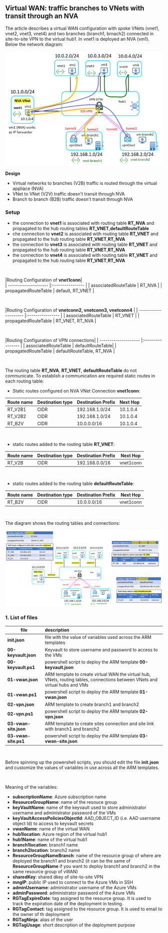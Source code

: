 <properties
pageTitle= 'Virtual WAN: traffic branches to VNets with transit through an NVA'
description= "Virtual WAN: traffic branches to VNets with transit through an NVA"
documentationcenter: na
services=""
documentationCenter="github repository"
authors="fabferri"
manager=""
editor=""/>

<tags
   ms.service = "configuration-Example-Azure-Virtual WAN"
   ms.devlang = "na"
   ms.topic = "article"
   ms.tgt_pltfrm = "Azure"
   ms.workload = "Virtual WAN"
   ms.date = "03/02/2022"
   ms.author="fabferri" />

## Virtual WAN: traffic branches to VNets with transit through an NVA

The article describes a virtual WAN configuration with spoke VNets (vnet1, vnet2, vnet3, vnet4) and two branches (branch1, brnach2) connected in site-to-site VPN to the virtual hub1. In vnet1 is deployed an NVA (vm1). Below the network diagram:

[![1]][1]

**Design**
* Virtual networks to branches (V2B) traffic is routed through the virtual appliace (NVA)
* VNet to VNet (V2V) traffic doesn't transit through NVA
* Branch to branch (B2B) traffic doesn't transit through NVA

### Setup
* the connection to **vnet1** is associated with routing table **RT_NVA** and propagated to the hub routing tables **RT_VNET**,**defaultRouteTable** 
* che connection to **vnet2** is associated with routing table **RT_VNET** and propagated to the hub routing table **RT_VNET**,**RT_NVA**
* the connection to **vnet3** is associated with routing table **RT_VNET** and propagated to the hub routing table **RT_VNET**,**RT_NVA**
* the connection to **vnet4** is associated with routing table **RT_VNET** and propagated to the hub routing table **RT_VNET**,**RT_NVA**
<br>

|Routing Configuration of **vnet1conn**|   
| -------------------- |:---------------- | 
| associatedRouteTable | RT_NVA           | 
| propagatedRouteTable | default, RT_VNET | 

<br>

|Routing Configuration of **vnetconn2, vnetconn3, vnetconn4** |
| -------------------- |:---------------- | 
| associatedRouteTable | RT_VNET          | 
| propagatedRouteTable | RT_VNET, RT_NVA  | 

<br>

|Routing Configuration of VPN connections|
| -------------------- |:---------------- | 
| associatedRouteTable | defaultRouteTable| 
| propagatedRouteTable | defaultRouteTable, RT_NVA | 

<br>

The routing table **RT_NVA**, **RT_VNET**, **defaultRouteTable** do not communicate. To establish a communication are required static routes in each routing table:

* Static routes configured on NVA VNet Connection **vnet1conn**:

| Route name  | Destination type | Destination Prefix | Next Hop  |
| ----------- |:---------------- | ------------------ | --------- |
| RT_V2B1     | CIDR             | 192.168.1.0/24     |10.1.0.4   |
| RT_V2B2     | CIDR             | 192.168.1.0/24     |10.1.0.4   |
| RT_B2V      | CIDR             | 10.0.0.0/16        |10.1.0.4   |

<br>

* static routes added to the routing table **RT_VNET**:

| Route name  | Destination type | Destination Prefix | Next Hop     |
| ----------- |:---------------- | ------------------ | ------------ |
| RT_V2B      | CIDR             | 192.168.0.0/16     |vnet1conn     |

<br>

* static routes added to the routing table **defaultRouteTable**:

| Route name  | Destination type | Destination Prefix | Next Hop     |
| ----------- |:---------------- | ------------------ | ------------ |
| RT_B2V      | CIDR             | 10.0.0.0/16        |vnet1conn     |

<br>

The diagram shows the routing tables and connections:

[![2]][2]


### <a name="List of files"></a>1. List of files 

| file                        | description                                                    |       
| ---------------------- |:------------------------------------------------------------------- |
| **init.json**          | file with the value of variables used across the ARM templates      |
| **00-keyvault.json**   | Keyvault to store username and password to access to the VMs        |
| **00-keyvault.ps1**    | powershell script to deploy the ARM template **00-keyvault.json**   |
| **01-vwan.json**       | ARM template to create virtual WAN the virtual hub, VNets, routing tables, connections between VNets and virtual hubs and VMs |
| **01-vwan.ps1**        | powershell script to deploy the ARM template **01-vwan.json**        |
| **02-vpn.json**        | ARM template to create branch1 and branch2                           |
| **02-vpn.ps1**         | powershell script to deploy the ARM template **02-vpn.json**         |
| **03-vwan-site.json**  | ARM template to create sites connection and site link with branch1 and branch2  |
| **03-vwan-site.ps1**   | powershell script to deploy the ARM template **03-vwan-site.json**   |
<br>
 
Before spinning up the powershell scripts, you should edit the file **init.json** and customize the values of variables in use across all the ARM templates.

<br>

Meaning of the variables:
- **subscriptionName**: Azure subscription name
- **ResourceGroupName**: name of the resouce group
- **keyVaultName**: name of the keyvault used to store administrator username and administrator password of the VMs
- **keyVaultAccessPoliciesObjectId**: AAD_OBJECT_ID (i.e. AAD username object Id) to access to keyvault secrets
- **vwanName**: name of the virtual WAN
- **hub1location**: Azure region of the virtual hub1
- **hub1Name**: name of the virtual hub1
- **branch1location**: branch1 name
- **branch2location**: branch2 name
- **ResourceGroupNameBranch**: name of the resource group of where are deployed the branch1 and branch2 (it can be the same of **ResourceGroupName** if you want to deploy branch1 and branch2 in the same resource group of vWAN) 
- **sharedKey**: shared dkey of site-to-site VPN 
- **mngIP**: public IP used to connect to the Azure VMs in SSH
- **adminUsername**: administrator username of the Azure VMs
- **adminPassword**: administrator password of the Azure VMs
- **RGTagExpireDate**: tag assigned to the resource group. It is used to track the expiration date of the deployment in testing.
- **RGTagContact**: tag assigned to the resource group. It is used to email to the owner of th deployment
- **RGTagNinja**: alias of the user
- **RGTagUsage**: short description of the deployment purpose


<br>





<!--Image References-->

[1]: ./media/network-diagram1.png "network diagram"
[2]: ./media/network-diagram2.png "network diagram"


<!--Link References-->

